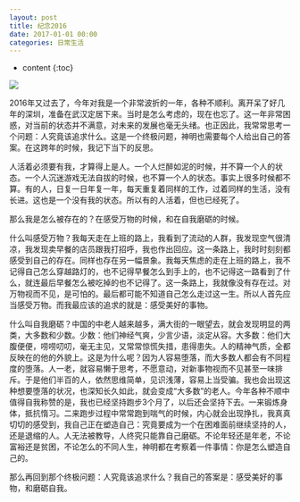 ```yaml
---
layout: post
title: 纪念2016
date: 2017-01-01 00:00
categories: 日常生活
---
```


* content
{:toc}

![](https://github.com/HarmonyHu/harmonyhu.github.io/raw/master/_posts/images/Buddha.jpg)  

2016年又过去了，今年对我是一个非常波折的一年，各种不顺利。离开呆了好几年的深圳，准备在武汉定居下来。当时是怎么考虑的，现在也忘了。这一年非常困惑，对当前的状态并不满意，对未来的发展也毫无头绪。也正因此，我常常思考一个问题：人究竟该追求什么。这是一个终极问题，神明也需要每个人给出自己的答案。在这跨年的时候，我记下当下的反思。

人活着必须要有我，才算得上是人。一个人烂醉如泥的时候，并不算一个人的状态。一个人沉迷游戏无法自拔的时候，也不算一个人的状态。事实上很多时候都不算。有的人，日复一日年复一年，每天重复着同样的工作，过着同样的生活，没有长进。这也是一个没有我的状态。所以有的人活着，但也已经死了。

那么我是怎么被存在的？在感受万物的时候，和在自我磨砺的时候。

什么叫感受万物？我每天走在上班的路上，我看到了流动的人群，我发现空气很清凉，我发现卖早餐的店员跟我打招呼，我也作出回应。这一条路上，我时时刻刻都感受到自己的存在。同样也存在另一幅景象。我每天焦虑的走在上班的路上，我不记得自己怎么穿越路灯的，也不记得早餐怎么到手上的，也不记得这一路看到了什么，就连最后早餐怎么被吃掉的也不记得了。这一条路上，我就像没有存在过。对万物视而不见，是可怕的。最后都可能不知道自己怎么走过这一生。所以人首先应当感受万物。而我最应该的追求的就是：感受美好的事物。

什么叫自我磨砺？中国的中老人越来越多，满大街的一眼望去，就会发现明显的两类，大多数和少数。少数：他们神经气爽，少言少语，淡定从容。大多数：他们大腹便便，唠唠叨叨，毫无主见，又常常惊慌失措，患得患失。人的精神气质，全都反映在的他的外貌上。这是为什么呢？因为人容易堕落，而大多数人都会有不同程度的堕落。人一老，就容易懒于思考，不愿意动，对新事物视而不见甚至一味排斥。于是他们半百的人，依然思维简单，见识浅薄，容易上当受骗。我也会出现这种想要堕落的状况，也深知长久如此，就会变成“大多数”的老人。今年各种不顺中值得自我称赞的是，我也已经坚持跑步3个月了，以后还会坚持下去。一来锻炼身体，抵抗惰习。二来跑步过程中常常跑到喘气的时候，内心就会出现挣扎，我真真切切的感受到，我自己正在塑造自己：究竟要成为一个在困难面前继续坚持的人，还是退缩的人。人无法被教导，人终究只能靠自己磨砺。不论年轻还是年老，不论富裕还是贫困，不论怎么的不同人生，神明都在考察着一件事情：你是怎么塑造自己的。

那么再回到那个终极问题：人究竟该追求什么？我自己的答案是：感受美好的事物，和磨砺自我。